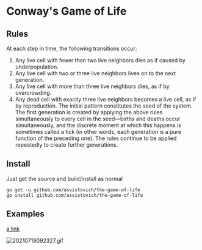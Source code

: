 # Conway's Game of Life


## Rules
At each step in time, the following transitions occur:
1. Any live cell with fewer than two live neighbors dies as if caused by underpopulation.
2. Any live cell with two or three live neighbors lives on to the next generation.
3. Any live cell with more than three live neighbors dies, as if by overcrowding.
4. Any dead cell with exactly three live neighbors becomes a live cell, as if by reproduction.
   The initial pattern constitutes the seed of the system. The first generation is created by applying the
   above rules simultaneously to every cell in the seed—births and deaths occur simultaneously, and the
   discrete moment at which this happens is sometimes called a tick (in other words, each generation is a
   pure function of the preceding one). The rules continue to be applied repeatedly to create further
   generations.

## Install

Just get the source and build/install as normal

```
go get -u github.com/asvistovich/the-game-of-life
go install github.com/asvistovich/the-game-of-life
```

## Examples

[a link](https://github.com/asvistovich/the-game-of-life/blob/main/examples/20210719092327.gif)

![20210719092327.gif](https://media.giphy.com/media/57UG2EAm8HJeNVQOWl/giphy.gif)
